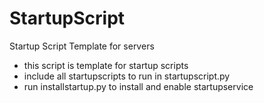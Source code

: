 # StartupScript
Startup Script Template for servers

- this script is template for startup scripts
- include all startupscripts to run in startupscript.py
- run installstartup.py to install and enable startupservice
